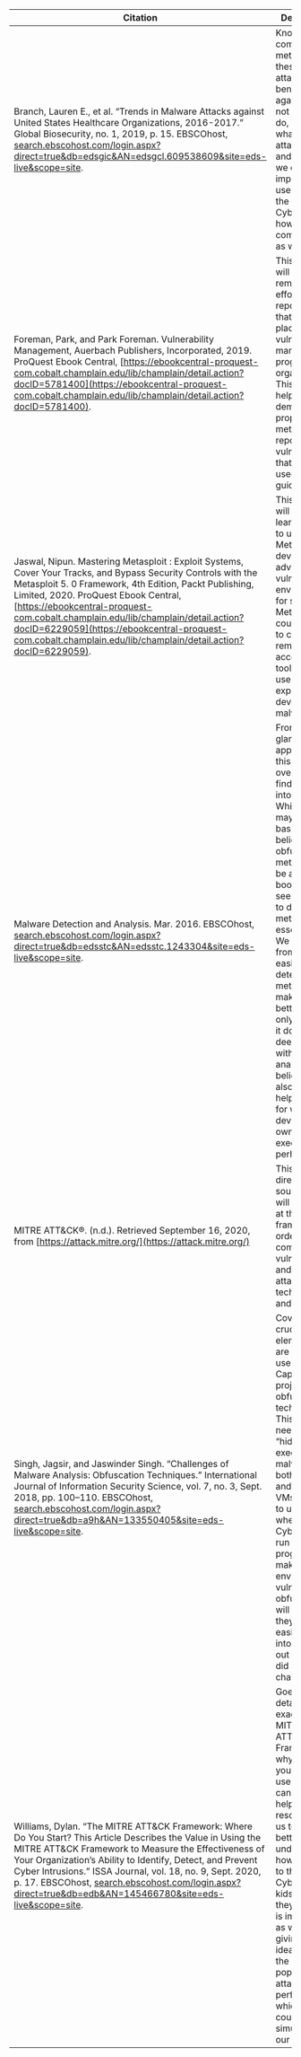 | Citation | Description |
| -- | -- |
| Branch, Lauren E., et al. “Trends in Malware Attacks against United States Healthcare Organizations, 2016-2017.” Global Biosecurity, no. 1, 2019, p. 15. EBSCOhost, [search.ebscohost.com/login.aspx?direct=true&db=edsgic&AN=edsgcl.609538609&site=eds-live&scope=site](search.ebscohost.com/login.aspx?direct=true&db=edsgic&AN=edsgcl.609538609&site=eds-live&scope=site). | Knowing the common methods for these types of attacks benefit us yet again, on only not what to do, but on what these attackers did and ways that we can improve it to use to teach the CyberPatriots how to combat them as well. |
| Foreman, Park, and Park Foreman. Vulnerability Management, Auerbach Publishers, Incorporated, 2019. ProQuest Ebook Central, [https://ebookcentral-proquest-com.cobalt.champlain.edu/lib/champlain/detail.action?docID=5781400](https://ebookcentral-proquest-com.cobalt.champlain.edu/lib/champlain/detail.action?docID=5781400). | This resource will detail remediation efforts and report writing that takes place in vulnerability management programs in organizations. This will be helpful in demonstrating proper methods for reporting vulnerabilities that can be used in lab guides. |
| Jaswal, Nipun. Mastering Metasploit : Exploit Systems, Cover Your Tracks, and Bypass Security Controls with the Metasploit 5. 0 Framework, 4th Edition, Packt Publishing, Limited, 2020. ProQuest Ebook Central, [https://ebookcentral-proquest-com.cobalt.champlain.edu/lib/champlain/detail.action?docID=6229059](https://ebookcentral-proquest-com.cobalt.champlain.edu/lib/champlain/detail.action?docID=6229059). | This resource will help with learning how to use Metasploit to develop more advanced vulnerable environments for students. Metasploit could be used to create remote access toolkits or to use public exploits in developing malware. |
| Malware Detection and Analysis. Mar. 2016. EBSCOhost, [search.ebscohost.com/login.aspx?direct=true&db=edsstc&AN=edsstc.1243304&site=eds-live&scope=site](search.ebscohost.com/login.aspx?direct=true&db=edsstc&AN=edsstc.1243304&site=eds-live&scope=site). | From a quick glance, it appears that this just goes over ways to find and look into Malware. While this may seem basic, I believe the obfuscation methods may be an overall boon to us, to see what not to do for our methods essentially. We can learn from these easily detectable methods, to make ours better. Not only that but if it does go deep enough within the analysis, I believe it can also be helpful for us for when we develop our own executables perhaps. |
| MITRE ATT&amp;CK®. (n.d.). Retrieved September 16, 2020, from [https://attack.mitre.org/](https://attack.mitre.org/) | This is a direct MITRE source, we will be looking at this framework in order to find common vulnerabilities and reference attacker techniques and tools. |
| Singh, Jagsir, and Jaswinder Singh. “Challenges of Malware Analysis: Obfuscation Techniques.” International Journal of Information Security Science, vol. 7, no. 3, Sept. 2018, pp. 100–110. EBSCOhost, [search.ebscohost.com/login.aspx?direct=true&db=a9h&AN=133550405&site=eds-live&scope=site](search.ebscohost.com/login.aspx?direct=true&db=a9h&AN=133550405&site=eds-live&scope=site). | Covers a crucial element we are looking to use within our Capstone project, obfuscation techniques. This will be needed to “hide” our executable malware for both Linux and Windows VMs. We want to use this so when the CyberPatriots run our programs to make their environment vulnerable, obfuscation will make it so they can’t easily look into it to find out what we did or changed. |
| Williams, Dylan. “The MITRE ATT&CK Framework: Where Do You Start? This Article Describes the Value in Using the MITRE ATT&CK Framework to Measure the Effectiveness of Your Organization’s Ability to Identify, Detect, and Prevent Cyber Intrusions.” ISSA Journal, vol. 18, no. 9, Sept. 2020, p. 17. EBSCOhost, [search.ebscohost.com/login.aspx?direct=true&db=edb&AN=145466780&site=eds-live&scope=site](search.ebscohost.com/login.aspx?direct=true&db=edb&AN=145466780&site=eds-live&scope=site). | Goes into detail what exactly the MITRE ATT&CK Framework is, why and how you should use it. This can be a helpful resource for us to get a better understand of how to explain to the CyberPatriot kids why what they are doing is important, as well as giving us the idea some of the most popular ways attacks are performed, which we then could try to simulate in our VM’s. |

